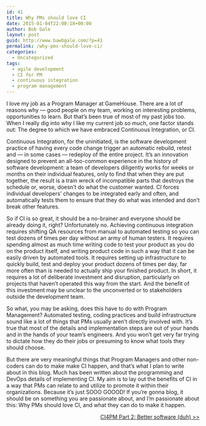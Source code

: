 ```yaml
---
id: 41
title: Why PMs should love CI
date: 2015-01-04T22:00:18+00:00
author: Bob Gale
layout: post
guid: http://www.bawbgale.com/?p=41
permalink: /why-pms-should-love-ci/
categories:
  - Uncategorized
tags:
  - agile development
  - CI for PM
  - continuous integration
  - program management
---
```

I love my job as a Program Manager at GameHouse. There are a lot of reasons why — good people on my team, working on interesting problems, opportunities to learn. But that&#8217;s been true of most of my past jobs too. When I really dig into why I like my current job so much, one factor stands out: The degree to which we have embraced Continuous Integration, or CI.

Continuous Integration, for the uninitiated, is the software development practice of having every code change trigger an automatic rebuild, retest and &#8212; in some cases &#8212; redeploy of the entire project. It’s an innovation designed to prevent an all-too-common experience in the history of software development: a team of developers diligently works for weeks or months on their individual features, only to find that when they are put together, the result is a train wreck of incompatible parts that destroys the schedule or, worse, doesn’t do what the customer wanted. CI forces individual developers&#8217; changes to be integrated early and often, and automatically tests them to ensure that they do what was intended and don&#8217;t break other features.

So if CI is so great, it should be a no-brainer and everyone should be already doing it, right? Unfortunately no. Achieving continuous integration requires shifting QA resources from manual to automated testing so you can test dozens of times per day without an army of human testers. It requires spending almost as much time writing code to test your product as you do on the product itself, and writing product code in such a way that it can be easily driven by automated tools. It requires setting up infrastructure to quickly build, test and deploy your product dozens of times per day, far more often than is needed to actually ship your finished product. In short, it requires a lot of deliberate investment and disruption, particularly on projects that haven’t operated this way from the start. And the benefit of this investment may be unclear to the unconverted or to stakeholders outside the development team.

So what, you may be asking, does this have to do with Program Management? Automated testing, coding practices and build infrastructure sound like a lot of things that PMs usually aren’t directly involved with. It’s true that most of the details and implementation steps are out of your hands and in the hands of your team’s engineers. And you won’t get very far trying to dictate how they do their jobs or presuming to know what tools they should choose.

But there are very meaningful things that Program Managers and other non-coders can do to make make CI happen, and that’s what I plan to write about in this blog. Much has been written about the programming and DevOps details of implementing CI. My aim is to lay out the benefits of CI in a way that PMs can relate to and utilize to promote it within their organizations. Because it’s just SOOO GOOOD! If you’re gonna blog, it should be on something you are passionate about, and I&#8217;m passionate about this: Why PMs should love CI, and what they can do to make it happen.

<p style="text-align: right;">
  <a title="Why PMs should love CI, part 2: Better software (duh)" href="/why-pms-should-love-ci-part-2-better-software-duh/">CI4PM Part 2: Better software (duh) >></a>
</p>
